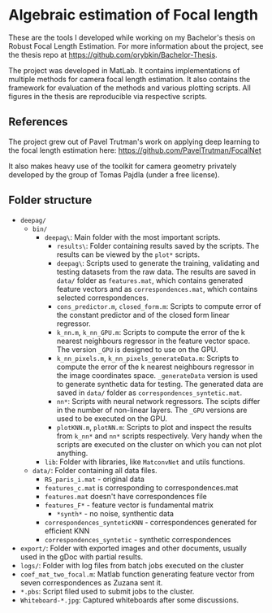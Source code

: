 # Algebraic estimation of Focal length 

These are the tools I developed while working on my Bachelor's thesis on Robust Focal Length Estimation. For more information about the project, see the thesis repo at https://github.com/orybkin/Bachelor-Thesis.

The project was developed in MatLab. It contains implementations of multiple methods for camera focal length estimation. It also contains the framework for evaluation of the methods and various plotting scripts. All figures in the thesis are reproducible via respective scripts.

## References
The project grew out of Pavel Trutman's work on applying deep learning to the focal length estimation here: https://github.com/PavelTrutman/FocalNet

It also makes heavy use of the toolkit for camera geometry privately developed by the group of Tomas Pajdla (under a free license).

## Folder structure ##
 - `deepag/`
   - `bin/`
     - `deepag\`: Main folder with the most important scripts.
       - `results\`: Folder containing results saved by the scripts. The results can be viewed by the `plot*` scripts.
       - `deepag\`: Scripts used to generate the training, validating and testing datasets from the raw data. The results are saved in `data/` folder as `features.mat`, which contains generated feature vectors and as `correspondences.mat`, which contains selected correspondences.
       - `cons_predictor.m`, `closed_form.m`: Scripts to compute error of the constant predictor and of the closed form linear regressor.
       - `k_nn.m`, `k_nn_GPU.m`: Scripts to compute the error of the k nearest neighbours regressor in the feature vector space. The version `_GPU` is designed to use on the GPU. 
       - `k_nn_pixels.m`, `k_nn_pixels_generateData.m`: Scripts to compute the error of the k nearest neighbours regressor in the image coordinates space. `_generateData` version is used to generate synthetic data for testing. The generated data are saved in `data/` folder as `correspondences_syntetic.mat`.
       - `nn*`: Scripts with neural network regressors. The scipts differ in the number of non-linear layers. The `_GPU` versions are used to be executed on the GPU.
       - `plotKNN.m`, `plotNN.m`: Scripts to plot and inspect the results from `k_nn*` and `nn*` scripts respectively. Very handy when the scripts are executed on the cluster on which you can not plot anything.
     - `lib`: Folder with libraries, like `MatconvNet` and utils functions.
   - `data/`: Folder containing all data files.
	 - `RS_paris_i.mat` - original data
	 - `features_c.mat` is corresponding to correspondences.mat
	 - `features.mat` doesn't have correspondences file
	 - `features_F*` - feature vector is fundamental matrix
	   - `*synth*` - no noise, synthentic data
	 - `correspondences_synteticKNN` - correspondences generated for efficient KNN
	 - `correspondences_syntetic` - synthetic correspondences
 - `export/`: Folder with exported images and other documents, usually used in the gDoc with partial results.
 - `logs/`: Folder with log files from batch jobs executed on the cluster
 - `coef_mat_two_focal.m`: Matlab function generating feature vector from seven correspondences as Zuzana sent it.
 - `*.pbs`: Script filed used to submit jobs to the cluster.
 - `Whiteboard-*.jpg`: Captured whiteboards after some discussions.
